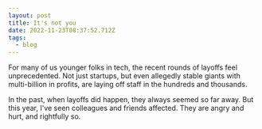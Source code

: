 ```yaml
---
layout: post
title: It's not you
date: 2022-11-23T08:37:52.712Z
tags:
  - blog
---
```

For many of us younger folks in tech, the recent rounds of layoffs feel unprecedented. Not just startups, but even allegedly stable giants with multi-billion in profits, are laying off staff in the hundreds and thousands.

In the past, when layoffs did happen, they always seemed so far away. But this year, I've seen colleagues and friends affected. They are angry and hurt, and rightfully so.

